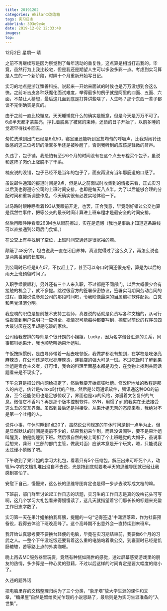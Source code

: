 ```yaml
---
title: 20191202
categories: Akilarの泡泡糖
tags: 实习日志
abbrlink: 393e9e4e
date: 2019-12-02 12:33:48
images:
top:
---
```


12月2日 星期一 晴

之前不再继续写是因为察觉到了每年活动的重复性，这点算是相当打击我的。毕竟，虽然行为上我比较宅，但是我还是期望人生可以多姿多彩一点。考虑到实习算是人生的一个新阶段，时隔十个月重新开始写日记。

实习的地点是浙江臻善科技。说起来一开始来面试的时候也是万万没想到会这么快。之前听吉皮各种妖魔化面试难度，举得最多的例子就是阿里的四面、五面、六面，不禁让人猜想，最后这几面到底是打算讲些啥了，人生吗？那个东西一辈子都谈不完倒确实是真的。

由于之前一直比较懈怠，天天睡懒觉什么的确实是惬意，但是今天是万万不可了。6点半天都才蒙蒙亮，挣扎着脱离了被窝的束缚，还债的日子开始了，以前多睡的觉迟早得找补回去。

匆忙洗漱到出门已经是6点50，寝室里还能听到室友均匀的呼吸声，比我对闹铃还敏感的这三位考研的活宝多半还是被吵醒了，否则我听到的应该是轻微的鼾声。

久违了，包子铺，我恐怕有至少6个月的时间没有在这个点去专程买个包子，虽说和这阵子肉价上涨脱不了干系。

楠皮说的没错，包子已经不是当年的包子了，面皮再没有当年那筋道的口感了。

虽说邮件通知的报道时间是9点，但是从之前面试时收集到的情报来看，正式实习以后我也得遵守公司的上班时间安排，也即是每天八点半。为了以后能够合理的分配时间和重新调整作息，今天确实很有必要实地体验一下。

过马路时眼睁睁看着193从我眼前开走，也罢，正合我意，毕竟刚好错过公交也算是偶然性事件，把等公交的最长时间计算进上班车程才是最安全的时间安排。

然后再眼睁睁看着263M也从眼前擦过，实在是遗憾（我也是事后才知道这条路线可以直接通到公司后门食堂。）

在公交上有幸找到了空位，上班时间交通还是很宽裕的嘛。

颠簸了48分钟，坦白说我一直在闭目养神，真没觉得过了这么久了，再怎么说也是两集番剧的长度啊。

到公司时已经是8点07，不仅赶上了，甚至可以夸口时间还很充裕，算是为以后的雨天上班预留时间了。

入职手续很顺利，另外还有三个人来入职，不过都是不同部门，以后大概很少会有接触的机会了，就不多提。跳过很官方的签署保密协议，签署实习期间劳动合同的过程，直接说说参观公司的那段时间吧，令我映像最深的当属编程软件配色，白党和黑党泾渭分明。

我应聘的职位是售前技术支持工程师，真要说的话就是负责写各种文档的，从可行性报告到用户说明书一应俱全，视情况可能每种都要写到，楠皮以前说的程序员四大最讨厌在这里却是吃饭的家伙。

公司给我安排的导师是个很开朗的小姐姐，Lucky，因为名字谐音汇源的关系，同事都叫她果汁，我也顺势叫她果汁姐啦。

午饭按照惯例，是由导师带着一起去吃顿饭，我做梦都没有想到，在学校是吃张亮麻辣烫，在公司还是吃张亮麻辣烫，连锁店的强大可见一斑。不过吃饭时了解到果汁姐是素食主义者，好可惜，我会的料理里面基本都是肉食，在食物上找到共同话题看来是不现实了。

下午总算是把公司内网给搞定了，然后我要开始疯狂吐槽。修改IP地址的教程是那么的古老，估计是winxp时代的产物，然后是公司通讯软件，腾讯通这种QQ的前身，至今还能使用也是足够惊叹了，界面也是xp的风格，弥漫着文艺复兴的气息。微信它不香吗？再是那个版本控制软件，SVN，用惯了git的我实在无法接受这么丑的交互界面。虽然到最后还是得接受。从果汁姐无奈的态度来看，我绝对不是第一个吐槽的人。

说件小事，午休时睡到1点20了，虽然说公司规定的午休时间是到一点半为止，但是显然默认的时间是提前不少的，结果我初来乍到，而且没设闹钟，要不是果汁姐叫醒我，怕是能睡到下班。然后很自然的被上司扣了个上班睡觉的大帽子，虽说事后想来，龚哥（三部的部门主管，做我对面）应该本意是开个玩笑，嗯，只能说我太过谨小慎微了吧。

下午收到了果汁姐的学习大礼包，看着只有5个压缩包，解压出来可吓死个人，动辄5w字的文档扎堆出没自不去说，光是拖到底就要老半天的思维导图就已经让我感到害怕了。

安慰下自己，慢慢来，这么长的思维导图肯定也是得一步步去改写成文档的嘛。

下班前，部门群里讨论起工作日志的话题，实习生的工作日志是真的没啥花头可写啊，这几个学习大礼包看来得慢慢读了，这几天就指望着它们那长长的标题来充盈工作日志字数了。

实习第一天在果汁姐拍拍我肩膀，提醒的一句“记得签退”中潇洒落幕，作为社畜预备役，我得去体验下班晚高峰了。这个高峰期不出意外会一直持续到末班车。

我开始认真思考要不要换台轻便的电脑，毕竟在实习期结束前，我要做6个月的习武之人。一整个下午没吃饭还要背着这么重的电脑站着乘公交，到寝室时已经是饥肠辘辘，苦等路上点的外卖咖喱。

晚上再去MC服务器里玩耍，竟然有种恍如隔世的感觉，透过屏幕感受游戏里的朋友的热情，多少算是一种心灵的慰藉，不过以后这样的时间肯定是要大幅度的缩小了。

久违的题外话

把电脑里存的文档整理归纳为了三个分类，“象牙塔”放大学生涯的课件和文章，“糖果屋”自然是留给灵光乍现的小说思路了，最后则是为实习生涯准备的“入世集”。


